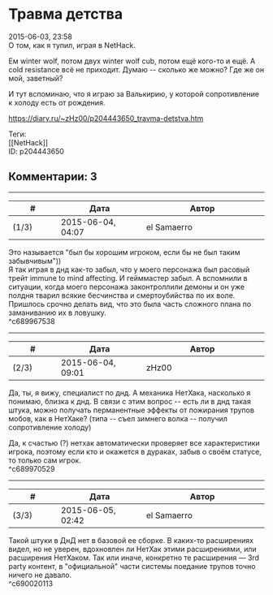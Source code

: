 Травма детства
==============

  
2015-06-03, 23:58  
 О том, как я тупил, играя в NetHack.   
   
 Ем winter wolf, потом двух winter wolf cub, потом ещё кого-то и ещё. А cold resistance всё не приходит. Думаю -- сколько же можно? Где же он мой, заветный?   
   
 И тут вспоминаю, что я играю за Валькирию, у которой сопротивление к холоду есть от рождения.   
  
<https://diary.ru/~zHz00/p204443650_travma-detstva.htm>  
  
Теги:  
[[NetHack]]  
ID: p204443650  


Комментарии: 3
--------------

  


---



|         #         |              Дата              |                     Автор                     |           ID           |
| --- | --- | --- | --- |
| (1/3) | 2015-06-04, 04:07 | el Samaerro | c689967538 |

  
 Это называется "был бы хорошим игроком, если бы не был таким забывчивым"))   
 Я так играя в днд как-то забыл, что у моего персонажа был расовый трейт immune to mind affecting. И гейммастер забыл. А вспомнили в ситуации, когда моего персонажа законтроллили демоны и он уже полдня тварил всякие бесчинства и смертоубийства по их воле. Пришлось срочно делать вид, что это была часть сложного плана по заманиванию их в ловушку.   
 ^c689967538

---



|         #         |              Дата              |                     Автор                     |           ID           |
| --- | --- | --- | --- |
| (2/3) | 2015-06-04, 09:01 | zHz00 | c689970529 |

  
 Да, ты, я вижу, специалист по днд. А механика НетХака, насколько я понимаю, близка к днд. В связи с этим вопрос -- есть ли в днд такая штука, можно получать перманентные эффекты от пожирания трупов мобов, как в НетХаке? (типа -- съел зимнего волка -- получил сопротивление холоду)   
   
 Да, к счастью (?) нетхак автоматически проверяет все характеристики игрока, поэтому если кто и окажется в дураках, забыв о своём статусе, то только сам игрок.   
 ^c689970529

---



|         #         |              Дата              |                     Автор                     |           ID           |
| --- | --- | --- | --- |
| (3/3) | 2015-06-05, 02:42 | el Samaerro | c690020113 |

  
 Такой штуки в ДнД нет в базовой ее сборке. В каких-то расширениях видел, но не уверен, вдохновлен ли НетХак этими расширениями, или расширения НетХаком. Так или иначе, конкретно те расширения — 3rd party контент, в "официальной" части системы поедание трупов точно ничего не давало.   
 ^c690020113